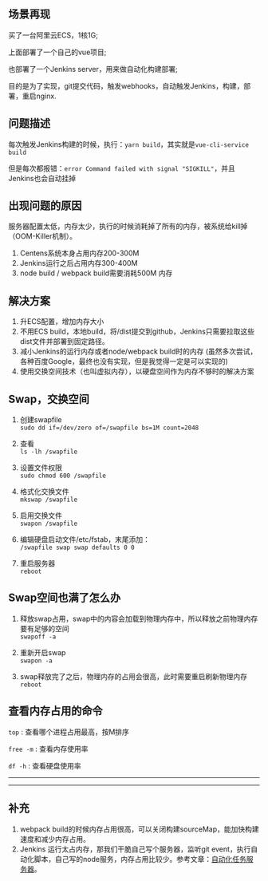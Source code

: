 ## 场景再现
买了一台阿里云ECS，1核1G;

上面部署了一个自己的vue项目; 

也部署了一个Jenkins server，用来做自动化构建部署; 

目的是为了实现，git提交代码，触发webhooks，自动触发Jenkins，构建，部署，重启nginx.

## 问题描述
每次触发Jenkins构建的时候，执行：`yarn build`，其实就是`vue-cli-service build`

但是每次都报错：`error Command failed with signal "SIGKILL"`，并且Jenkins也会自动挂掉

## 出现问题的原因
服务器配置太低，内存太少，执行的时候消耗掉了所有的内存，被系统给kill掉（OOM-Killer机制）。  
1. Centens系统本身占用内存200-300M
2. Jenkins运行之后占用内存300-400M
3. node build / webpack build需要消耗500M 内存

## 解决方案
1. 升ECS配置，增加内存大小
2. 不用ECS build，本地build，将/dist提交到github，Jenkins只需要拉取这些dist文件并部署到固定路径。
3. 减小Jenkins的运行内存或者node/webpack build时的内存 (虽然多次尝试，各种百度Google，最终也没有实现，但是我觉得一定是可以实现的)
4. 使用交换空间技术（也叫虚拟内存），以硬盘空间作为内存不够时的解决方案

## Swap，交换空间
1. 创建swapfile  
`sudo dd if=/dev/zero of=/swapfile bs=1M count=2048`

2. 查看  
`ls -lh /swapfile`

3. 设置文件权限  
`sudo chmod 600 /swapfile`

4. 格式化交换文件  
`mkswap /swapfile`

5. 启用交换文件  
`swapon /swapfile`

6. 编辑硬盘启动文件/etc/fstab，末尾添加：  
`/swapfile swap swap defaults 0 0`

7. 重启服务器  
`reboot`

## Swap空间也满了怎么办
1. 释放swap占用，swap中的内容会加载到物理内存中，所以释放之前物理内存要有足够的空间  
`swapoff -a`

2. 重新开启swap  
`swapon -a`

3. swap释放完了之后，物理内存的占用会很高，此时需要重启刷新物理内存  
`reboot`

## 查看内存占用的命令
`top` : 查看哪个进程占用最高，按M排序

`free -m` : 查看内存使用率

`df -h` : 查看硬盘使用率


---
---

## 补充
1. webpack build的时候内存占用很高，可以关闭构建sourceMap，能加快构建速度和减少内存占用。
2. Jenkins 运行太占内存，那我们干脆自己写个服务器，监听git event，执行自动化脚本，自己写的node服务，内存占用比较少。参考文章：[自动化任务服务器](https://lishuxue.site/blog/5e04da02886d5160c5e906bc)。
